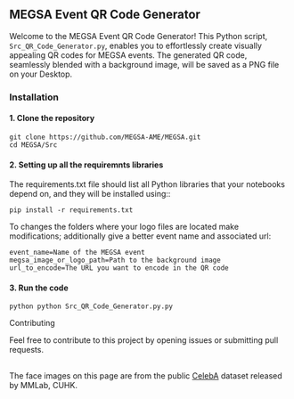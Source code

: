 ## MEGSA Event QR Code Generator ##




Welcome to the MEGSA Event QR Code Generator! This Python script, `Src_QR_Code_Generator.py`, enables you to effortlessly create visually appealing QR codes for MEGSA events. The generated QR code, seamlessly blended with a background image, will be saved as a PNG file on your Desktop.



### Installation ###
#### 1. Clone the repository
```
git clone https://github.com/MEGSA-AME/MEGSA.git
cd MEGSA/Src
```

#### 2. Setting up all the requiremnts libraries
The requirements.txt file should list all Python libraries that your notebooks depend on, and they will be installed using::
```
pip install -r requirements.txt
```

To changes the folders where your logo files are located make modifications; additionally give a better event name and associated url:
```
event_name=Name of the MEGSA event
megsa_image_or_logo_path=Path to the background image
url_to_encode=The URL you want to encode in the QR code

```


#### 3. Run the code

```
python python Src_QR_Code_Generator.py.py
```


Contributing

Feel free to contribute to this project by opening issues or submitting pull requests.

##
The face images on this page are from the public [CelebA](http://mmlab.ie.cuhk.edu.hk/projects/CelebA.html) dataset released by MMLab, CUHK.